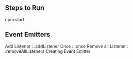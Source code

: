 ## Steps to Run 

npm start

## Event Emitters

Add Listener : .addListener
Once : .once
Remove all Listener : .removeAllListeners
Creating Event Emitter 